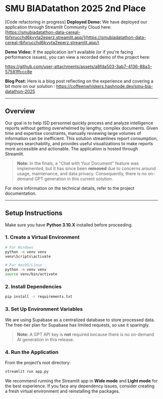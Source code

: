 # SMU BIADatathon 2025 2nd Place
[Code refactoring in progress]
**Deployed Demo:**
We have deployed our application through Streamlit Community Cloud here: [https://smubiadatathon-data-cereal-tbfxrucchd6kvyta2eperz.streamlit.app/](https://smubiadatathon-data-cereal-tbfxrucchd6kvyta2eperz.streamlit.app/) 


**Demo Video:**
If the application isn't available (or if you're facing performance issues), you can view a recorded demo of the project here: 


https://github.com/user-attachments/assets/a8fda503-3ab7-4136-88a3-57581ffccc8e

**Blog Post:**
Here is a blog post reflecting on the experience and covering a bit more on our solution : https://coffeenwhiskers.hashnode.dev/smu-bia-datathon-2025

---

## Overview
Our goal is to help ISD personnel quickly process and analyze intelligence reports without getting overwhelmed by lengthy, complex documents. Given time and expertise constraints, manually reviewing large volumes of information can be inefficient. This solution streamlines report consumption, improves searchability, and provides useful visualizations to make reports more accessible and actionable. The application is hosted through Streamlit.

> **Note:** In the finals, a "Chat with Your Document" feature was implemented, but it has since been **removed** due to concerns around usage, maintenance, and data privacy. Consequently, there is no on-demand GPT generation in this current solution.

For more information on the technical details, refer to the project documentation.

---

## Setup Instructions
Make sure you have **Python 3.10.X** installed before proceeding.

### 1. Create a Virtual Environment
```sh
# For Windows
python -m venv venv
venv\Scripts\activate

# For macOS/Linux
python -m venv venv
source venv/bin/activate
```

### 2. Install Dependencies
```sh
pip install -r requirements.txt
```

### 3. Set Up Environment Variables
We are using Supabase as a centralized database to store processed data. The free-tier plan for Supabase has limited requests, so use it sparingly.

> **Note:** A GPT API key is **not** required because there is no on-demand AI generation in this release.

### 4. Run the Application
From the project’s root directory:
```sh
streamlit run app.py
```
We recommend running the Streamlit app in **Wide mode** and **Light mode** for the best experience.
If you face any dependency issues, consider creating a fresh virtual environment and reinstalling the packages.
